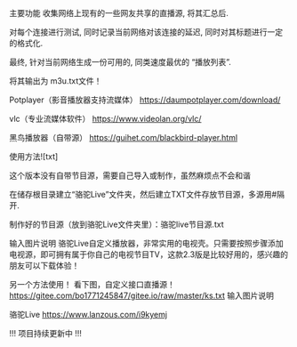 主要功能
收集网络上现有的一些网友共享的直播源, 将其汇总后.

对每个连接进行测试, 同时记录当前网络对该连接的延迟, 同时对其标题进行一定的格式化.

最终, 针对当前网络生成一份可用的, 同类速度最优的 “播放列表”.

将其输出为 m3u.txt文件！

Potplayer（影音播放器支持流媒体） https://daumpotplayer.com/download/

vlc（专业流媒体软件） https://www.videolan.org/vlc/

黑鸟播放器（自带源） https://guihet.com/blackbird-player.html

使用方法![txt]

这个版本没有自带节目源，需要自己导入或制作，虽然麻烦点不会和谐

在储存根目录建立“骆驼Live”文件夹，然后建立TXT文件存放节目源，多源用#隔开.

制作好的节目源（放到骆驼Live文件夹里）：骆驼live节目源.txt

输入图片说明 骆驼Live自定义播放器，非常实用的电视壳。只需要按照步骤添加电视源，即可拥有属于你自己的电视节目TV，这款2.3版是比较好用的，感兴趣的朋友可以下载体验！

另一个方法使用！ 看下图，自定义接口直播源！https://gitee.com/bo1771245847/gitee.io/raw/master/ks.txt 输入图片说明

骆驼Live https://www.lanzous.com/i9kyemj

!!! 项目持续更新中 !!!
